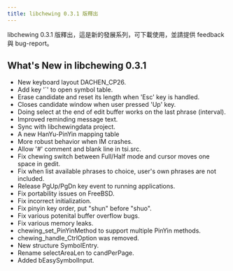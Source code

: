 ```yaml
---
title: libchewing 0.3.1 版釋出
---
```

libchewing 0.3.1 版釋出，這是新的發展系列，可下載使用，並請提供 feedback 與 bug-report。

What's New in libchewing 0.3.1
----------------------------------------------------------
* New keyboard layout DACHEN\_CP26.
* Add key '\`' to open symbol table.
* Erase candidate and reset its length when 'Esc' key is handled.
* Closes candidate window when user pressed 'Up' key.
* Doing select at the end of edit buffer works on the
  last phrase (interval).
* Improved reminding message text.
* Sync with libchewingdata project.
* A new HanYu-PinYin mapping table
* More robust behavior when IM crashes.
* Allow '#' comment and blank line in tsi.src.
* Fix chewing switch between Full/Half mode and cursor moves one space in
  gedit.
* Fix when list available phrases to choice, user's own phrases are
  not included.
* Release PgUp/PgDn key event to running applications.
* Fix portability issues on FreeBSD.
* Fix incorrect initialization.
* Fix pinyin key order, put "shun" before "shuo".
* Fix various potenital buffer overflow bugs.
* Fix various memory leaks.
* chewing_set_PinYinMethod to support multiple PinYin methods.
* chewing_handle_CtrlOption was removed.
* New structure SymbolEntry.
* Rename selectAreaLen to candPerPage.
* Added bEasySymbolInput.

